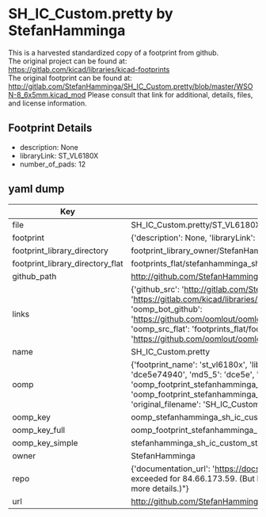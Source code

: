 # SH_IC_Custom.pretty by StefanHamminga  
This is a harvested standardized copy of a footprint from github.  
The original project can be found at:  
https://gitlab.com/kicad/libraries/kicad-footprints  
The original footprint can be found at:
http://gitlab.com/StefanHamminga/SH_IC_Custom.pretty/blob/master/WSON-8_6x5mm.kicad_mod
Please consult that link for additional, details, files, and license information.  
## Footprint Details
* description: None  
* libraryLink: ST_VL6180X  
* number_of_pads: 12  
## yaml dump  
| Key | Value |  
| --- | --- |  
| file | SH_IC_Custom.pretty/ST_VL6180X.kicad_mod |  
| footprint | {'description': None, 'libraryLink': 'ST_VL6180X', 'number_of_pads': 12} |  
| footprint_library_directory | footprint_library_owner/StefanHamminga_SH_IC_Custom.pretty |  
| footprint_library_directory_flat | footprints_flat/stefanhamminga_sh_ic_custom_st_vl6180x/working |  
| github_path | http://github.com/StefanHamminga/SH_IC_Custom.pretty/blob/master/ST_VL6180X.kicad_mod |  
| links | {'github_src': 'http://gitlab.com/StefanHamminga/SH_IC_Custom.pretty/blob/master/WSON-8_6x5mm.kicad_mod', 'github_src_repo': 'https://gitlab.com/kicad/libraries/kicad-footprints', 'oomp_bot': 'footprints/stefanhamminga_sh_ic_custom_st_vl6180x/working', 'oomp_bot_github': 'https://github.com/oomlout/oomlout_oomp_footprint_bot/tree/main/footprints/stefanhamminga_sh_ic_custom_st_vl6180x/working', 'oomp_src_flat': 'footprints_flat/footprints_flat/stefanhamminga_sh_ic_custom_st_vl6180x/working', 'oomp_src_flat_github': 'https://github.com/oomlout/oomlout_oomp_footprint_src/tree/main/footprints_flat/stefanhamminga_sh_ic_custom_st_vl6180x/working'} |  
| name | SH_IC_Custom.pretty |  
| oomp | {'footprint_name': 'st_vl6180x', 'library_name': 'sh_ic_custom', 'md5': 'dce5e749403aa32930986dfa15ceaeeb', 'md5_10': 'dce5e74940', 'md5_5': 'dce5e', 'md5_6': 'dce5e7', 'oomp_key': 'oomp_stefanhamminga_sh_ic_custom_st_vl6180x', 'oomp_key_extra': 'oomp_footprint_stefanhamminga_sh_ic_custom_st_vl6180x', 'oomp_key_full': 'oomp_footprint_stefanhamminga_sh_ic_custom_st_vl6180x_dce5e7', 'oomp_key_simple': 'stefanhamminga_sh_ic_custom_st_vl6180x', 'original_filename': 'SH_IC_Custom.pretty/ST_VL6180X.kicad_mod', 'owner_name': 'stefanhamminga'} |  
| oomp_key | oomp_stefanhamminga_sh_ic_custom_st_vl6180x |  
| oomp_key_full | oomp_footprint_stefanhamminga_sh_ic_custom_st_vl6180x |  
| oomp_key_simple | stefanhamminga_sh_ic_custom_st_vl6180x |  
| owner | StefanHamminga |  
| repo | {'documentation_url': 'https://docs.github.com/rest/overview/resources-in-the-rest-api#rate-limiting', 'message': "API rate limit exceeded for 84.66.173.59. (But here's the good news: Authenticated requests get a higher rate limit. Check out the documentation for more details.)"} |  
| url | http://github.com/StefanHamminga/SH_IC_Custom.pretty |  


